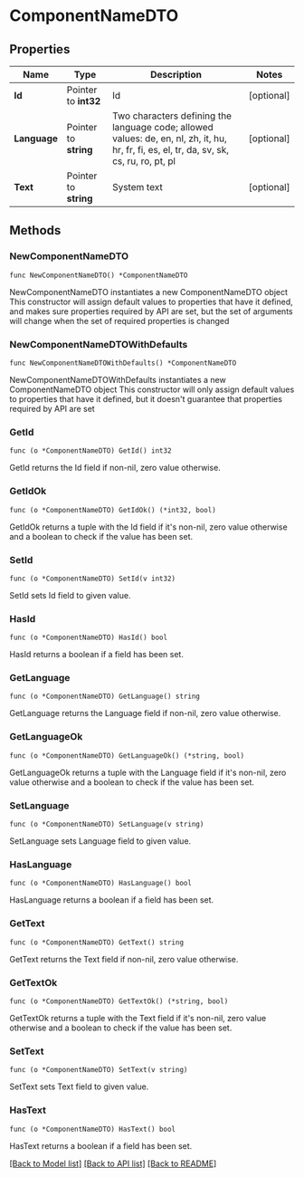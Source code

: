 # ComponentNameDTO

## Properties

Name | Type | Description | Notes
------------ | ------------- | ------------- | -------------
**Id** | Pointer to **int32** | Id | [optional] 
**Language** | Pointer to **string** | Two characters defining the language code; allowed values: de, en, nl, zh, it, hu, hr, fr, fi, es, el, tr, da, sv, sk, cs, ru, ro, pt, pl | [optional] 
**Text** | Pointer to **string** | System text | [optional] 

## Methods

### NewComponentNameDTO

`func NewComponentNameDTO() *ComponentNameDTO`

NewComponentNameDTO instantiates a new ComponentNameDTO object
This constructor will assign default values to properties that have it defined,
and makes sure properties required by API are set, but the set of arguments
will change when the set of required properties is changed

### NewComponentNameDTOWithDefaults

`func NewComponentNameDTOWithDefaults() *ComponentNameDTO`

NewComponentNameDTOWithDefaults instantiates a new ComponentNameDTO object
This constructor will only assign default values to properties that have it defined,
but it doesn't guarantee that properties required by API are set

### GetId

`func (o *ComponentNameDTO) GetId() int32`

GetId returns the Id field if non-nil, zero value otherwise.

### GetIdOk

`func (o *ComponentNameDTO) GetIdOk() (*int32, bool)`

GetIdOk returns a tuple with the Id field if it's non-nil, zero value otherwise
and a boolean to check if the value has been set.

### SetId

`func (o *ComponentNameDTO) SetId(v int32)`

SetId sets Id field to given value.

### HasId

`func (o *ComponentNameDTO) HasId() bool`

HasId returns a boolean if a field has been set.

### GetLanguage

`func (o *ComponentNameDTO) GetLanguage() string`

GetLanguage returns the Language field if non-nil, zero value otherwise.

### GetLanguageOk

`func (o *ComponentNameDTO) GetLanguageOk() (*string, bool)`

GetLanguageOk returns a tuple with the Language field if it's non-nil, zero value otherwise
and a boolean to check if the value has been set.

### SetLanguage

`func (o *ComponentNameDTO) SetLanguage(v string)`

SetLanguage sets Language field to given value.

### HasLanguage

`func (o *ComponentNameDTO) HasLanguage() bool`

HasLanguage returns a boolean if a field has been set.

### GetText

`func (o *ComponentNameDTO) GetText() string`

GetText returns the Text field if non-nil, zero value otherwise.

### GetTextOk

`func (o *ComponentNameDTO) GetTextOk() (*string, bool)`

GetTextOk returns a tuple with the Text field if it's non-nil, zero value otherwise
and a boolean to check if the value has been set.

### SetText

`func (o *ComponentNameDTO) SetText(v string)`

SetText sets Text field to given value.

### HasText

`func (o *ComponentNameDTO) HasText() bool`

HasText returns a boolean if a field has been set.


[[Back to Model list]](../README.md#documentation-for-models) [[Back to API list]](../README.md#documentation-for-api-endpoints) [[Back to README]](../README.md)



